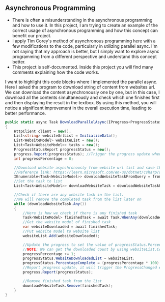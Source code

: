 ## Asynchronous Programming
- There is often a misunderstanding in the asynchronous programming and how to use it. In this project, I am trying to create an example of the correct usage of asynchronous programming and how this concept can benefit our project.
- I apply Tim Corey's method of asynchronous programming here with a few modifications to the code, particularly in utilizing parallel async. I'm not saying that my approach is better, but I simply want to explore async programming from a different perspective and understand this concept better.
- This project is self-documented. Inside this project you will find many comments explaining how the code works.

I want to highlight this code blocks where I implemented the parallel async.
Here I asked the program to download string of content from websites url.
We can download the content asynchronously one by one, but in this case, I download all the contents simultaneously and check which one finishes first and then displaying the result in the textbox.
By using this method, you will notice a significant improvement in the overall execution time, leading to better performance.

```cs
public static async Task DownloadParallelAsync(IProgress<ProgressStatusReport> progress)
{
    HttpClient client = new();
    List<string> websiteUrlList = InitializeData();
    List<WebsiteModel> websiteList = new();
    List<Task<WebsiteModel>> tasks = new();
    ProgressStatusReport progressStatus = new();
    progress.Report(progressStatus); //Trigger the progress update when data has no content so the progress bar will start from zero
    int progressPercentage = 0;

    //Download website asynchronously from website url list and save the task to the IEnumerable
    //Reference link: https://learn.microsoft.com/en-us/dotnet/csharp/asynchronous-programming/start-multiple-async-tasks-and-process-them-as-they-complete
    IEnumerable<Task<WebsiteModel>> downloadWebsiteTaskFromQuery = from webisteUrl in websiteUrlList select DownloadWebsiteFromUrlAsync(webisteUrl, client);
    //Set the task to list
    List<Task<WebsiteModel>> downloadWebsiteTask = downloadWebsiteTaskFromQuery.ToList();

    //Check if there are any website task in the list.
    //We will remove the completed task from the list later on
    while (downloadWebsiteTask.Any())
    {
        //Here is how we check if there is any finished task
        Task<WebsiteModel> finishedTask = await Task.WhenAny(downloadWebsiteTask);
        //Get the website model of finished task
        var websiteDownloaded = await finishedTask;
        //Put website model to website list
        websiteList.Add(websiteDownloaded);

        //Update the progress to set the value of progressStatus.PercentageComplete
        //NOTE: We can get the downloaded count by using websiteList.Count(), but we want to separate the progressPercentage just to make it readable
        progressPercentage += 1;
        progressStatus.WebsiteDownloadedList = websiteList;
        progressStatus.PercentageComplete = (progressPercentage * 100) / websiteUrlList.Count;
        //Report progress update, it will trigger the ProgressChanged event handler
        progress.Report(progressStatus);

        //Remove finished task from the list
        downloadWebsiteTask.Remove(finishedTask);
    }
}
```
